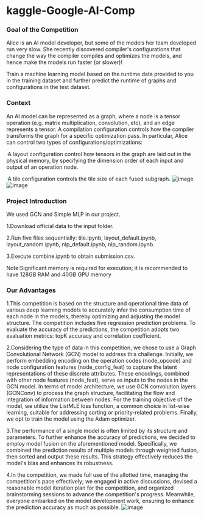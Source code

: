 # kaggle-Google-AI-Comp
### Goal of the Competition

Alice is an AI model developer, but some of the models her team developed run very slow. She recently discovered compiler's configurations that change the way the compiler compiles and optimizes the models, and hence make the models run faster (or slower)! 

Train a machine learning model based on the runtime data provided to you in the training dataset and further predict the runtime of graphs and configurations in the test dataset.

### Context
An AI model can be represented as a graph, where a node is a tensor operation (e.g. matrix multiplication, convolution, etc), and an edge represents a tensor. A compilation configuration controls how the compiler transforms the graph for a specific optimization pass. In particular, Alice can control two types of configurations/optimizations:

·A layout configuration control how tensors in the graph are laid out in the physical memory, by specifying the dimension order of each input and output of an operation node.

·A tile configuration controls the tile size of each fused subgraph.
![image](https://github.com/kaamava/kaggle-Google-AI-Comp/assets/106901273/a857a8b7-5f01-486d-b7a7-7522957c0b00)
![image](https://github.com/kaamava/kaggle-Google-AI-Comp/assets/106901273/a84c79da-e9c1-4f95-86af-de7426cd070f)


### Project Introduction
We used GCN and Simple MLP in our project.

1.Download official data to the input folder.

2.Run five files sequentially: tile.ipynb, layout_default.ipynb, layout_random.ipynb, nlp_default.ipynb, nlp_random.ipynb.

3.Execute combine.ipynb to obtain submission.csv.

Note:Significant memory is required for execution; it is recommended to have 128GB RAM and 40GB GPU memory

### Our Advantages
1.This competition is based on the structure and operational time data of various deep learning models to accurately infer the consumption time of each node in the models, thereby optimizing and adjusting the model structure. The competition includes five regression prediction problems. To evaluate the accuracy of the predictions, the competition adopts two evaluation metrics: topK accuracy and correlation coefficient. 

2.Considering the type of data in this competition, we chose to use a Graph Convolutional Network (GCN) model to address this challenge. Initially, we perform embedding encoding on the operation codes (node_opcode) and node configuration features (node_config_feat) to capture the latent representations of these discrete attributes. These encodings, combined with other node features (node_feat), serve as inputs to the nodes in the GCN model. In terms of model architecture, we use GCN convolution layers (GCNConv) to process the graph structure, facilitating the flow and integration of information between nodes. For the training objective of the model, we utilize the ListMLE loss function, a common choice in list-wise learning, suitable for addressing sorting or priority-related problems. Finally, we opt to train the model using the Adam optimizer. 

3.The performance of a single model is often limited by its structure and parameters. To further enhance the accuracy of predictions, we decided to employ model fusion on the aforementioned model. Specifically, we combined the prediction results of multiple models through weighted fusion, then sorted and output these results. This strategy effectively reduces the model's bias and enhances its robustness. 

4.In the competition, we made full use of the allotted time, managing the competition's pace effectively; we engaged in active discussions, devised a reasonable model iteration plan for the competition, and organized brainstorming sessions to advance the competition's progress. Meanwhile, everyone embarked on the model development work, ensuring to enhance the prediction accuracy as much as possible. 
![image](https://github.com/kaamava/kaggle-Google-AI-Comp/assets/106901273/68c418b1-75a6-4309-938a-93b97e37ce3e)

